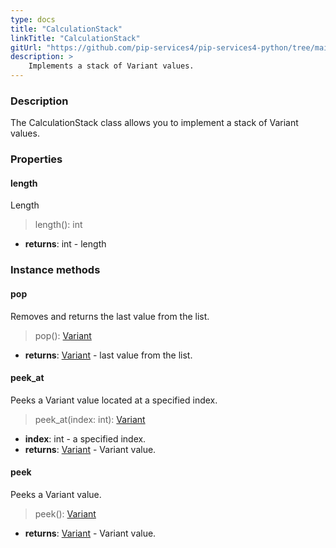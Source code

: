 ```yaml
---
type: docs
title: "CalculationStack"
linkTitle: "CalculationStack"
gitUrl: "https://github.com/pip-services4/pip-services4-python/tree/main/pip-services4-expressions-python"
description: > 
    Implements a stack of Variant values.
---
```


### Description

The CalculationStack class allows you to implement a stack of Variant values.

### Properties

#### length
Length
> length(): int

- **returns**: int - length


### Instance methods

#### pop
Removes and returns the last value from the list.
> pop(): [Variant](../../variants/variant)

- **returns**: [Variant](../../variants/variant) - last value from the list.

#### peek_at
Peeks a Variant value located at a specified index.
> peek_at(index: int): [Variant](../../variants/variant)

- **index**: int - a specified index.
- **returns**: [Variant](../../variants/variant) - Variant value.

#### peek
Peeks a Variant value.
> peek(): [Variant](../../variants/variant)

- **returns**: [Variant](../../variants/variant) - Variant value.



